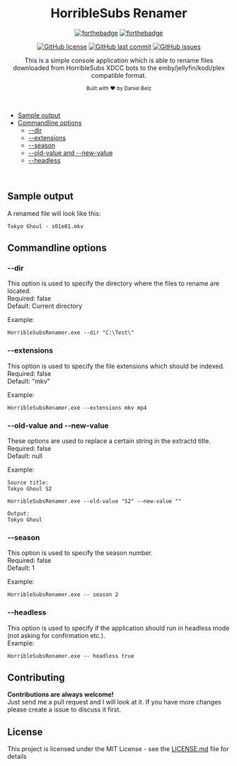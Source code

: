﻿﻿<h1 align="center">HorribleSubs Renamer</h1>
<div align="center">

[![forthebadge](https://forthebadge.com/images/badges/made-with-c-sharp.svg)](https://forthebadge.com)
[![forthebadge](https://forthebadge.com/images/badges/built-with-grammas-recipe.svg)](https://forthebadge.com)

[![GitHub license](https://img.shields.io/github/license/dbelz/HorribleSubs-Renamer.svg?longCache=true&style=flat-square)](https://github.com/dbelz/HorribleSubs-Renamer/blob/master/LICENSE.md)
[![GitHub last commit](https://img.shields.io/github/last-commit/dbelz/HorribleSubs-Renamer.svg?longCache=true&style=flat-square)](https://github.com/dbelz/HorribleSubs-Renamer)
[![GitHub issues](https://img.shields.io/github/issues/dbelz/HorribleSubs-Renamer.svg?longCache=true&style=flat-square)](https://github.com/dbelz/HorribleSubs-Renamer/issues)

This is a simple console application which is able to rename files downloaded from HorribleSubs XDCC bots to the emby/jellyfin/kodi/plex compatible format.

<sub>Built with ❤︎ by Daniel Belz</sub>
</div><br>

* [Sample output](#sample-output)
* [Commandline options](#commandline-options)
    * [--dir](#--dir)
	* [--extensions](#--extensions)
	* [--season](#--season)
	* [--old-value and --new-value](#--new-value-and---old-valu)
    * [--headless](#--headless)

<br>

## Sample output
A renamed file will look like this:
```
Tokyo Ghoul - s01e01.mkv
```

## Commandline options

### --dir
This option is used to specify the directory where the files to rename are located.  
Required: false  
Default: Current directory  

Example:  
```
HorribleSubsRenamer.exe --dir "C:\Test\"
```

### --extensions
This option is used to specify the file extensions which should be indexed.  
Required: false  
Default: "mkv"  

Example:  
```
HorribleSubsRenamer.exe --extensions mkv mp4
```

### --old-value and --new-value
These options are used to replace a certain string in the extractd title.  
Required: false  
Default: null  

Example:  
```
Source title:
Tokyo Ghoul S2

HorribleSubsRenamer.exe --old-value "S2" --new-value ""

Output:
Tokyo Ghoul
```

### --season
This option is used to specify the season number.  
Required: false  
Default: 1  

Example:  
```
HorribleSubsRenamer.exe -- season 2
```

### --headless
This option is used to specify if the application should run in headless mode (not asking for confirmation etc.).  
Example:  
```
HorribleSubsRenamer.exe -- headless true
```

## Contributing

__Contributions are always welcome!__  
Just send me a pull request and I will look at it. If you have more changes please create a issue to discuss it first.

## License

This project is licensed under the MIT License - see the [LICENSE.md](LICENSE.md) file for details
